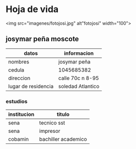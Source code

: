 # Hoja de vida 

<img src="imagenes/fotojosi.jpg" alt"fotojosi" width="100">

## josymar peña moscote

|datos | informacion |
|---- | ---- |
| nombres | josymar peña |
| cedula | 1045685382 |
| direccion | calle 70c n 8-95 |
| lugar de residencia | soledad Atlantico |

### estudios 

| institucion | titulo |
| ---- | ---- |
| sena | tecnico sst |
| sena | impresor |
| cobamin | bachiller academico |
